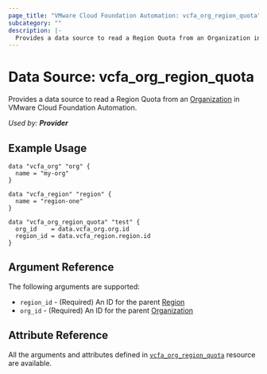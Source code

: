 ```yaml
---
page_title: "VMware Cloud Foundation Automation: vcfa_org_region_quota"
subcategory: ""
description: |-
  Provides a data source to read a Region Quota from an Organization in VMware Cloud Foundation Automation.
---
```


# Data Source: vcfa_org_region_quota

Provides a data source to read a Region Quota from an [Organization][vcfa_org-ds] in VMware Cloud Foundation Automation.

_Used by: **Provider**_

## Example Usage

```hcl
data "vcfa_org" "org" {
  name = "my-org"
}

data "vcfa_region" "region" {
  name = "region-one"
}

data "vcfa_org_region_quota" "test" {
  org_id    = data.vcfa_org.org.id
  region_id = data.vcfa_region.region.id
}
```

## Argument Reference

The following arguments are supported:

- `region_id` - (Required)  An ID for the parent [Region][vcfa_region-ds]
- `org_id` - (Required) An ID for the parent [Organization][vcfa_org-ds]

## Attribute Reference

All the arguments and attributes defined in
[`vcfa_org_region_quota`](/providers/vmware/vcfa/latest/docs/resources/org_region_quota) resource are available.

[vcfa_region-ds]: /providers/vmware/vcfa/latest/docs/data-sources/region
[vcfa_org-ds]: /providers/vmware/vcfa/latest/docs/data-sources/org
